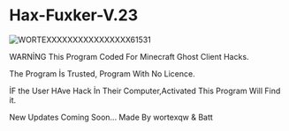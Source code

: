 # Hax-Fuxker-V.23
![WORTEXXXXXXXXXXXXXXXX61531](https://github.com/WortexBaba/Hax-Fuxker-V.23/assets/141422427/a28cb01e-9214-482c-b01f-770e27b224c7)

$$$$$$$$$$$$$$$$$$$$$$$$$$$$$$$$$$$$$$$$$$$$$$$$$$$$$$$$$$$$$$$$$$$$$$$$$$$$$$$$$$$$$$$$$$$$$$$$$$$$$$$$$$$$$$$$$$$$$$$$$$$$$$$$

WARNİNG This Program Coded For Minecraft Ghost Client Hacks.

$$$$$$$$$$$$$$$$$$$$$$$$$$$$$$$$$$$$$$$$$$$$$$$$$$$$$$$$$$$$$$$$$$$$$$$$$$$$$$$$$$$$$$$$$$$$$$$$$$$$$$$$$$$$$$$$$$$$$$$$$$$$$$$$

The Program İs Trusted, Program With No Licence.

$$$$$$$$$$$$$$$$$$$$$$$$$$$$$$$$$$$$$$$$$$$$$$$$$$$$$$$$$$$$$$$$$$$$$$$$$$$$$$$$$$$$$$$$$$$$$$$$$$$$$$$$$$$$$$$$$$$$$$$$$$$$$$$$

İF the User HAve Hack İn Their Computer,Activated This Program Will Find it.

$$$$$$$$$$$$$$$$$$$$$$$$$$$$$$$$$$$$$$$$$$$$$$$$$$$$$$$$$$$$$$$$$$$$$$$$$$$$$$$$$$$$$$$$$$$$$$$$$$$$$$$$$$$$$$$$$$$$$$$$$$$$$$$$

New Updates Coming Soon...             Made By wortexqw & Batt
